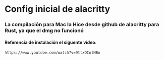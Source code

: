 # Config inicial de alacritty
### La compilación para Mac la Hice desde github de alacritty para Rust, ya que el dmg no funcionó
#### Referencia de instalación el siguente vídeo:
```
https://www.youtube.com/watch?v=9ttxDIolNBo
```
